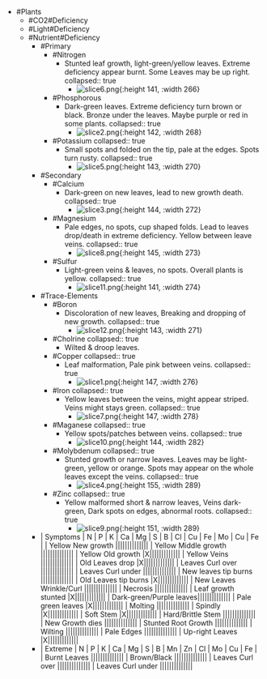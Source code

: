 - #Plants
	- #CO2#Deficiency
	- #Light#Deficiency
	- #Nutrient#Deficiency
		- #Primary
			- #Nitrogen
				- Stunted leaf growth, light-green/yellow leaves. Extreme deficiency appear burnt. Some Leaves may be up right.
				  collapsed:: true
					- ![slice6.png](../assets/slice6_1672610144042_0.png){:height 141, :width 266}
			- #Phosphorous
				- Dark-green leaves. Extreme deficiency turn brown or black. Bronze under the leaves. Maybe purple or red in some plants.
				  collapsed:: true
					- ![slice2.png](../assets/slice2_1672610160012_0.png){:height 142, :width 268}
			- #Potassium
			  collapsed:: true
				- Small spots and folded on the tip, pale at the edges. Spots turn rusty.
				  collapsed:: true
					- ![slice5.png](../assets/slice5_1672610166079_0.png){:height 143, :width 270}
		- #Secondary
			- #Calcium
				- Dark-green on new leaves, lead to new growth death.
				  collapsed:: true
					- ![slice3.png](../assets/slice3_1672610182703_0.png){:height 144, :width 272}
			- #Magnesium
				- Pale edges, no spots, cup shaped folds. Lead to leaves drop/death in extreme deficiency. Yellow between leave veins.
				  collapsed:: true
					- ![slice8.png](../assets/slice8_1672610191798_0.png){:height 145, :width 273}
			- #Sulfur
				- Light-green veins & leaves, no spots. Overall plants is yellow.
				  collapsed:: true
					- ![slice11.png](../assets/slice11_1672610200804_0.png){:height 141, :width 274}
		- #Trace-Elements
			- #Boron
				- Discoloration of new leaves, Breaking and dropping of new growth.
				  collapsed:: true
					- ![slice12.png](../assets/slice12_1672610207854_0.png){:height 143, :width 271}
			- #Cholrine
			  collapsed:: true
				- Wilted & droop leaves.
			- #Copper
			  collapsed:: true
				- Leaf malformation, Pale pink between veins.
				  collapsed:: true
					- ![slice1.png](../assets/slice1_1672610083579_0.png){:height 147, :width 276}
			- #Iron
			  collapsed:: true
				- Yellow leaves between the veins, might appear striped. Veins might stays green.
				  collapsed:: true
					- ![slice7.png](../assets/slice7_1672610220215_0.png){:height 147, :width 278}
			- #Maganese
			  collapsed:: true
				- Yellow spots/patches between veins.
				  collapsed:: true
					- ![slice10.png](../assets/slice10_1672610234961_0.png){:height 144, :width 282}
			- #Molybdenum
			  collapsed:: true
				- Stunted growth or narrow leaves. Leaves may be light-green, yellow or orange. Spots may appear on the whole leaves except the veins.
				  collapsed:: true
					- ![slice4.png](../assets/slice4_1672610243211_0.png){:height 155, :width 289}
			- #Zinc
			  collapsed:: true
				- Yellow malformed short & narrow leaves, Veins dark-green, Dark spots on edges, abnormal roots.
				  collapsed:: true
					- ![slice9.png](../assets/slice9_1672610253586_0.png){:height 151, :width 289}
		- | Symptoms | N | P | K | Ca | Mg | S | B | Cl | Cu | Fe | Mo | Cu | Fe |
		  | Yellow New growth       ||||||||||||||
		  | Yellow Middle growth    ||||||||||||||
		  | Yellow Old growth       |X|||||||||||||
		  | Yellow Veins            ||||||||||||||
		  | Old Leaves drop         |X|||||||||||||
		  | Leaves Curl over        ||||||||||||||
		  | Leaves Curl under       ||||||||||||||
		  | New leaves tip burns    ||||||||||||||
		  | Old Leaves tip burns    |X|||||||||||||
		  | New Leaves Wrinkle/Curl ||||||||||||||
		  | Necrosis                ||||||||||||||
		  | Leaf growth stunted     |X|||||||||||||
		  | Dark-green/Purple leaves||||||||||||||
		  | Pale green leaves       |X|||||||||||||
		  | Molting                 ||||||||||||||
		  | Spindly                 |X|||||||||||||
		  | Soft Stem               |X|||||||||||||
		  | Hard/Brittle Stem       ||||||||||||||
		  | New Growth dies         ||||||||||||||
		  | Stunted Root Growth     ||||||||||||||
		  | Wilting                 ||||||||||||||
		  | Pale Edges              ||||||||||||||
		  | Up-right Leaves         |X|||||||||||||
		- | Extreme | N | P | K | Ca | Mg | S | B | Mn | Zn | Cl | Mo | Cu | Fe |
		  | Burnt Leaves         ||||||||||||||
		  | Brown/Black          ||||||||||||||
		  | Leaves Curl over     ||||||||||||||
		  | Leaves Curl under    ||||||||||||||